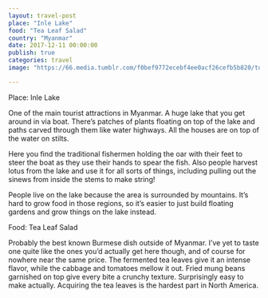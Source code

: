 ```yaml
---
layout: travel-post
place: "Inle Lake"
food: "Tea Leaf Salad"
country: "Myanmar"
date: 2017-12-11 00:00:00
publish: true
categories: travel
image: "https://66.media.tumblr.com/f0bef9772ecebf4ee0acf26cefb5b820/tumblr_p0zl5orXIS1wkhtd7o1_1280.jpg"

---
```


Place: Inle Lake

One of the main tourist attractions in Myanmar. A huge lake that you get around in via boat. There’s patches of plants floating on top of the lake and paths carved through them like water highways. All the houses are on top of the water on stilts. 

Here you find the traditional fishermen holding the oar with their feet to steer the boat as they use their hands to spear the fish. Also people harvest lotus from the lake and use it for all sorts of things, including pulling out the sinews from inside the stems to make string!

People live on the lake because the area is surrounded by mountains. It’s hard to grow food in those regions, so it’s easier to just build floating gardens and grow things on the lake instead.


Food: Tea Leaf Salad

Probably the best known Burmese dish outside of Myanmar. I’ve yet to taste one quite like the ones you’d actually get here though, and of course for nowhere near the same price. The fermented tea leaves give it an intense flavor, while the cabbage and tomatoes mellow it out. Fried mung beans garnished on top give every bite a crunchy texture. Surprisingly easy to make actually. Acquiring the tea leaves is the hardest part in North America.